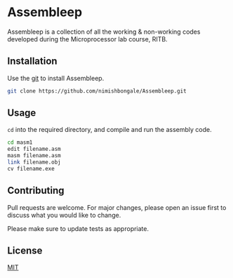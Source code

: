 # Assembleep

Assembleep is a collection of all the working & non-working codes developed during the Microprocessor lab course, RITB.

## Installation

Use the [git](https://services.github.com/on-demand/downloads/github-git-cheat-sheet.pdf) to install Assembleep.

```bash
git clone https://github.com/nimishbongale/Assembleep.git
```

## Usage

```cd``` into the required directory, and compile and run the assembly code. 
```bash
cd masm1
edit filename.asm
masm filename.asm
link filename.obj
cv filename.exe
```

## Contributing
Pull requests are welcome. For major changes, please open an issue first to discuss what you would like to change.

Please make sure to update tests as appropriate.

## License
[MIT](https://choosealicense.com/licenses/mit/)
